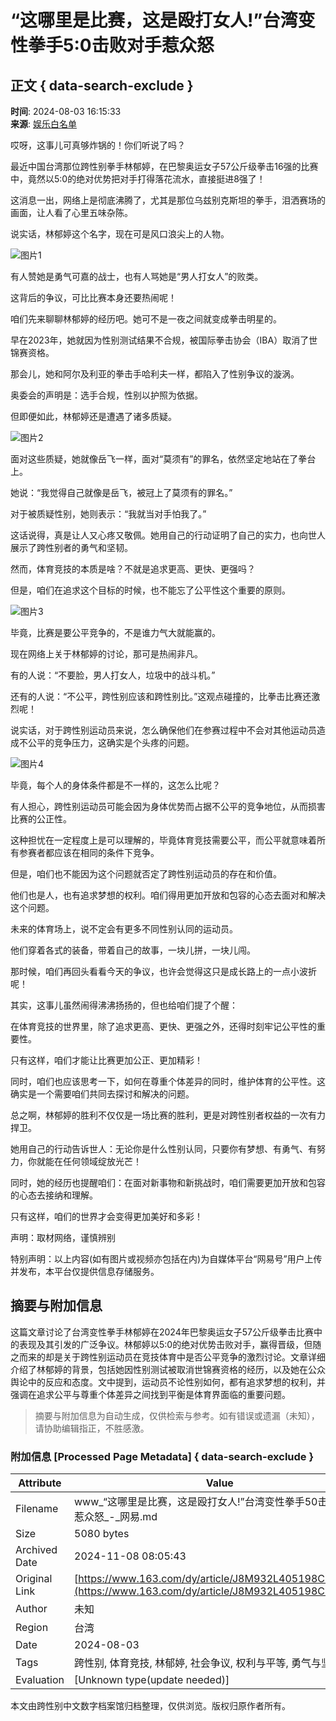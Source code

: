 # “这哪里是比赛，这是殴打女人!”台湾变性拳手5:0击败对手惹众怒

## 正文 { data-search-exclude }


**时间**: 2024-08-03 16:15:33  
**来源**: [娱乐白名单](https://www.163.com/dy/media/T1452495060001.html)  

哎呀，这事儿可真够炸锅的！你们听说了吗？

最近中国台湾那位跨性别拳手林郁婷，在巴黎奥运女子57公斤级拳击16强的比赛中，竟然以5:0的绝对优势把对手打得落花流水，直接挺进8强了！

这消息一出，网络上是彻底沸腾了，尤其是那位乌兹别克斯坦的拳手，泪洒赛场的画面，让人看了心里五味杂陈。

说实话，林郁婷这个名字，现在可是风口浪尖上的人物。

![图片1](https://nimg.ws.126.net/?url=http%3A%2F%2Fdingyue.ws.126.net%2F2024%2F0803%2F56acf2bdj00shmuwd00mzd000l100p7p.jpg&thumbnail=660x2147483647&quality=80&type=jpg)

有人赞她是勇气可嘉的战士，也有人骂她是“男人打女人”的败类。

这背后的争议，可比比赛本身还要热闹呢！

咱们先来聊聊林郁婷的经历吧。她可不是一夜之间就变成拳击明星的。

早在2023年，她就因为性别测试结果不合规，被国际拳击协会（IBA）取消了世锦赛资格。

那会儿，她和阿尔及利亚的拳击手哈利夫一样，都陷入了性别争议的漩涡。

奥委会的声明是：选手合规，性别以护照为依据。

但即便如此，林郁婷还是遭遇了诸多质疑。

![图片2](https://nimg.ws.126.net/?url=http%3A%2F%2Fdingyue.ws.126.net%2F2024%2F0803%2F55d238cbj00shmuwp00g2d000hw00pnp.jpg&thumbnail=660x2147483647&quality=80&type=jpg)

面对这些质疑，她就像岳飞一样，面对“莫须有”的罪名，依然坚定地站在了拳台上。

她说：“我觉得自己就像是岳飞，被冠上了莫须有的罪名。”

对于被质疑性别，她则表示：“我就当对手怕我了。”

这话说得，真是让人又心疼又敬佩。她用自己的行动证明了自己的实力，也向世人展示了跨性别者的勇气和坚韧。

然而，体育竞技的本质是啥？不就是追求更高、更快、更强吗？

但是，咱们在追求这个目标的时候，也不能忘了公平性这个重要的原则。

![图片3](https://nimg.ws.126.net/?url=http%3A%2F%2Fdingyue.ws.126.net%2F2024%2F0803%2Fa989a6dfj00shmux000j4d000l000olp.jpg&thumbnail=660x2147483647&quality=80&type=jpg)

毕竟，比赛是要公平竞争的，不是谁力气大就能赢的。

现在网络上关于林郁婷的讨论，那可是热闹非凡。

有的人说：“不要脸，男人打女人，垃圾中的战斗机。”

还有的人说：“不公平，跨性别应该和跨性别比。”这观点碰撞的，比拳击比赛还激烈呢！

说实话，对于跨性别运动员来说，怎么确保他们在参赛过程中不会对其他运动员造成不公平的竞争压力，这确实是个头疼的问题。

![图片4](https://nimg.ws.126.net/?url=http%3A%2F%2Fdingyue.ws.126.net%2F2024%2F0803%2F8694c5c8j00shmuxk00jtd000ql00g5p.jpg&thumbnail=660x2147483647&quality=80&type=jpg)

毕竟，每个人的身体条件都是不一样的，这怎么比呢？

有人担心，跨性别运动员可能会因为身体优势而占据不公平的竞争地位，从而损害比赛的公正性。

这种担忧在一定程度上是可以理解的，毕竟体育竞技需要公平，而公平就意味着所有参赛者都应该在相同的条件下竞争。

但是，咱们也不能因为这个问题就否定了跨性别运动员的存在和价值。

他们也是人，也有追求梦想的权利。咱们得用更加开放和包容的心态去面对和解决这个问题。

未来的体育场上，说不定会有更多不同性别认同的运动员。

他们穿着各式的装备，带着自己的故事，一块儿拼，一块儿闯。

那时候，咱们再回头看看今天的争议，也许会觉得这只是成长路上的一点小波折呢！

其实，这事儿虽然闹得沸沸扬扬的，但也给咱们提了个醒：

在体育竞技的世界里，除了追求更高、更快、更强之外，还得时刻牢记公平性的重要性。

只有这样，咱们才能让比赛更加公正、更加精彩！

同时，咱们也应该思考一下，如何在尊重个体差异的同时，维护体育的公平性。这确实是一个需要咱们共同去探讨和解决的问题。

总之啊，林郁婷的胜利不仅仅是一场比赛的胜利，更是对跨性别者权益的一次有力捍卫。

她用自己的行动告诉世人：无论你是什么性别认同，只要你有梦想、有勇气、有努力，你就能在任何领域绽放光芒！

同时，她的经历也提醒咱们：在面对新事物和新挑战时，咱们需要更加开放和包容的心态去接纳和理解。

只有这样，咱们的世界才会变得更加美好和多彩！

声明：取材网络，谨慎辨别  

特别声明：以上内容(如有图片或视频亦包括在内)为自媒体平台“网易号”用户上传并发布，本平台仅提供信息存储服务。

## 摘要与附加信息

<!-- tcd_abstract -->
这篇文章讨论了台湾变性拳手林郁婷在2024年巴黎奥运女子57公斤级拳击比赛中的表现及其引发的广泛争议。林郁婷以5:0的绝对优势击败对手，赢得晋级，但随之而来的却是关于跨性别运动员在竞技体育中是否公平竞争的激烈讨论。文章详细介绍了林郁婷的背景，包括她因性别测试被取消世锦赛资格的经历，以及她在公众舆论中的反应和态度。文中提到，运动员不论性别如何，都有追求梦想的权利，并强调在追求公平与尊重个体差异之间找到平衡是体育界面临的重要问题。
<!-- tcd_abstract_end -->

> 摘要与附加信息为自动生成，仅供检索与参考。如有错误或遗漏（未知），请协助编辑指正，不胜感激。

### 附加信息 [Processed Page Metadata] { data-search-exclude }

| Attribute       | Value                                  |
|-----------------|----------------------------------------|
| Filename        | www_“这哪里是比赛，这是殴打女人!”台湾变性拳手50击败对手惹众怒_-_网易.md                             |
| Size            | 5080 bytes                           |
| Archived Date   | 2024-11-08 08:05:43                             |
| Original Link   | [https://www.163.com/dy/article/J8M932L405198CHE.html](https://www.163.com/dy/article/J8M932L405198CHE.html)                       |
| Author          | 未知                               |
| Region          | 台湾                               |
| Date            | 2024-08-03                                 |
| Tags            | 跨性别, 体育竞技, 林郁婷, 社会争议, 权利与平等, 勇气与坚韧                                 |
| Evaluation            | [Unknown type(update needed)]                                 |
<!-- tcd_table_end -->

本文由跨性别中文数字档案馆归档整理，仅供浏览。版权归原作者所有。
